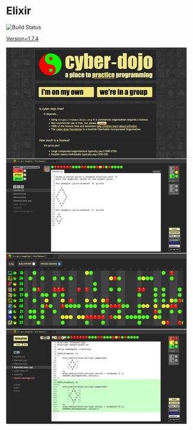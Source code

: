 # Elixir

![Build Status](https://travis-ci.org/cyber-dojo-languages/elixir.svg?branch=master)

[Version=1.7.4](https://github.com/cyber-dojo-languages/elixir/blob/master/check_version.sh)

![cyber-dojo.org home page](https://github.com/cyber-dojo/cyber-dojo/blob/master/shared/home_page_snapshot.png)
